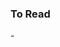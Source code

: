 ### To Read

-[](https://medium.freecodecamp.org/so-whats-this-graphql-thing-i-keep-hearing-about-baf4d36c20cf)
